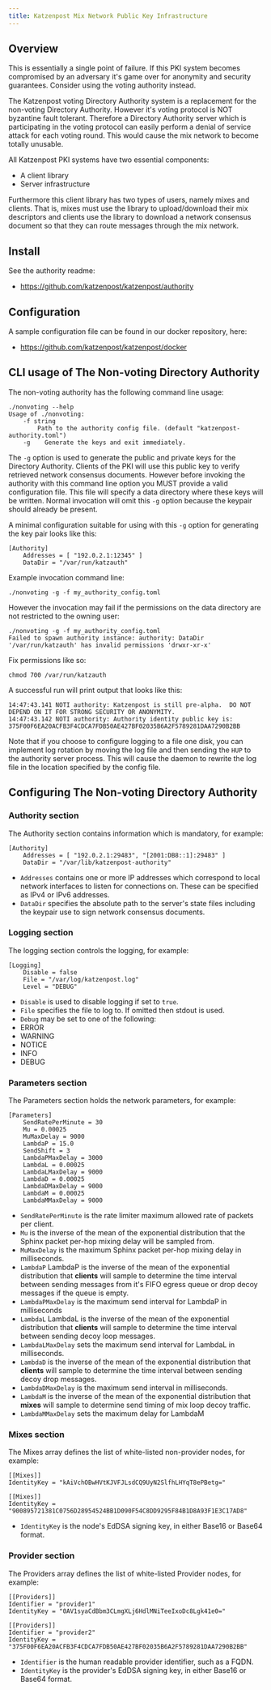 ```yaml
---
title: Katzenpost Mix Network Public Key Infrastructure
---
```


## Overview

This is essentially a single point of failure. If this PKI system
becomes compromised by an adversary it\'s game over for anonymity and
security guarantees. Consider using the voting authority instead.

The Katzenpost voting Directory Authority system is a replacement for
the non-voting Directory Authority. However it's voting protocol is
NOT byzantine fault tolerant. Therefore a Directory Authority server
which is participating in the voting protocol can easily perform a
denial of service attack for each voting round. This would cause the mix
network to become totally unusable.

All Katzenpost PKI systems have two essential components:

- A client library
- Server infrastructure

Furthermore this client library has two types of users, namely mixes and
clients. That is, mixes must use the library to upload/download their
mix descriptors and clients use the library to download a network
consensus document so that they can route messages through the mix
network.

## Install

See the authority readme:

- https://github.com/katzenpost/katzenpost/authority

## Configuration

A sample configuration file can be found in our docker repository, here:

- https://github.com/katzenpost/katzenpost/docker

## CLI usage of The Non-voting Directory Authority

The non-voting authority has the following command line usage:

```
./nonvoting --help
Usage of ./nonvoting:
    -f string
        Path to the authority config file. (default "katzenpost-authority.toml")
    -g    Generate the keys and exit immediately.
```

The `-g` option is used to generate the public and private keys for the
Directory Authority. Clients of the PKI will use this public key to
verify retrieved network consensus documents. However before invoking
the authority with this command line option you MUST provide a valid
configuration file. This file will specify a data directory where these
keys will be written. Normal invocation will omit this `-g` option
because the keypair should already be present.

A minimal configuration suitable for using with this `-g` option for
generating the key pair looks like this:

```
[Authority]
    Addresses = [ "192.0.2.1:12345" ]
    DataDir = "/var/run/katzauth"
```

Example invocation command line:

```
./nonvoting -g -f my_authority_config.toml
```

However the invocation may fail if the permissions on the data directory
are not restricted to the owning user:

```
./nonvoting -g -f my_authority_config.toml
Failed to spawn authority instance: authority: DataDir '/var/run/katzauth' has invalid permissions 'drwxr-xr-x'
```
Fix permissions like so:

```
chmod 700 /var/run/katzauth
```
A successful run will print output that looks like this:

```
14:47:43.141 NOTI authority: Katzenpost is still pre-alpha.  DO NOT DEPEND ON IT FOR STRONG SECURITY OR ANONYMITY.
14:47:43.142 NOTI authority: Authority identity public key is: 375F00F6EA20ACFB3F4CDCA7FDB50AE427BF02035B6A2F5789281DAA7290B2BB
```

Note that if you choose to configure logging to a file one disk, you can
implement log rotation by moving the log file and then sending the `HUP`
to the authority server process. This will cause the daemon to rewrite
the log file in the location specified by the config file.

## Configuring The Non-voting Directory Authority

### Authority section

The Authority section contains information which is mandatory, for
example:

```
[Authority]
    Addresses = [ "192.0.2.1:29483", "[2001:DB8::1]:29483" ]
    DataDir = "/var/lib/katzenpost-authority"
```

- `Addresses` contains one or more IP addresses which correspond to local network interfaces to listen for connections on. These can be specified as IPv4 or IPv6 addresses.
- `DataDir` specifies the absolute path to the server's state files including the keypair use to sign network consensus documents.

### Logging section

The logging section controls the logging, for example:

```
[Logging]
    Disable = false
    File = "/var/log/katzenpost.log"
    Level = "DEBUG"
```

- `Disable` is used to disable logging if set to `true`.
- `File` specifies the file to log to. If omitted then stdout is used.
- `Debug` may be set to one of the following:
- ERROR
- WARNING
- NOTICE
- INFO
- DEBUG

### Parameters section

The Parameters section holds the network parameters, for example:

```
[Parameters]
    SendRatePerMinute = 30
    Mu = 0.00025
    MuMaxDelay = 9000
    LambdaP = 15.0
    SendShift = 3
    LambdaPMaxDelay = 3000
    LambdaL = 0.00025
    LambdaLMaxDelay = 9000
    LambdaD = 0.00025
    LambdaDMaxDelay = 9000
    LambdaM = 0.00025
    LambdaMMaxDelay = 9000
```  

- `SendRatePerMinute` is the rate limiter maximum allowed rate of packets per client.
- `Mu` is the inverse of the mean of the exponential distribution that the Sphinx packet per-hop mixing delay will be sampled from.
- `MuMaxDelay` is the maximum Sphinx packet per-hop mixing delay in milliseconds.
- `LambdaP` LambdaP is the inverse of the mean of the exponential distribution that **clients** will sample to determine the time interval between sending messages from it\'s FIFO egress queue or drop decoy messages if the queue is empty.
- `LambdaPMaxDelay` is the maximum send interval for LambdaP in milliseconds
- `LambdaL` LambdaL is the inverse of the mean of the exponential distribution that **clients** will sample to determine the time interval between sending decoy loop messages.
- `LambdaLMaxDelay` sets the maximum send interval for LambdaL in milliseconds.
- `LambdaD` is the inverse of the mean of the exponential distribution that **clients** will sample to determine the time interval between sending decoy drop messages.
- `LambdaDMaxDelay` is the maximum send interval in milliseconds.
- `LambdaM` is the inverse of the mean of the exponential distribution that **mixes** will sample to determine send timing of mix loop decoy traffic.
- `LambdaMMaxDelay` sets the maximum delay for LambdaM

### Mixes section

The Mixes array defines the list of white-listed non-provider nodes, for
example:

```
[[Mixes]]
IdentityKey = "kAiVchOBwHVtKJVFJLsdCQ9UyN2SlfhLHYqT8ePBetg="

[[Mixes]]
IdentityKey = "900895721381C0756D28954524BB1D090F54C8DD9295F84B1D8A93F1E3C17AD8"
```

- `IdentityKey` is the node's EdDSA signing key, in either Base16 or Base64 format.

### Provider section

The Providers array defines the list of white-listed Provider nodes, for
example:

```
[[Providers]]
Identifier = "provider1"
IdentityKey = "0AV1syaCdBbm3CLmgXLj6HdlMNiTeeIxoDc8Lgk41e0="

[[Providers]]
Identifier = "provider2"
IdentityKey = "375F00F6EA20ACFB3F4CDCA7FDB50AE427BF02035B6A2F5789281DAA7290B2BB"
```

- `Identifier` is the human readable provider identifier, such as a FQDN.
- `IdentityKey` is the provider's EdDSA signing key, in either Base16 or Base64 format.
